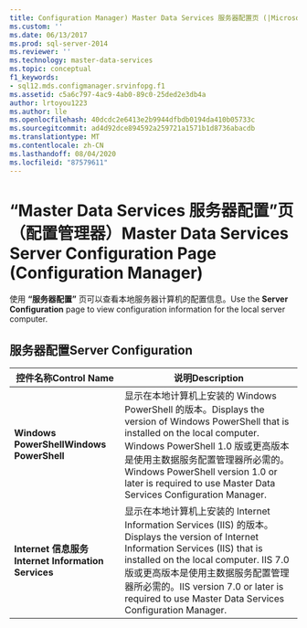 ```yaml
---
title: Configuration Manager) Master Data Services 服务器配置页 (|Microsoft Docs
ms.custom: ''
ms.date: 06/13/2017
ms.prod: sql-server-2014
ms.reviewer: ''
ms.technology: master-data-services
ms.topic: conceptual
f1_keywords:
- sql12.mds.configmanager.srvinfopg.f1
ms.assetid: c5a6c797-4ac9-4ab0-89c0-25ded2e3db4a
author: lrtoyou1223
ms.author: lle
ms.openlocfilehash: 40dcdc2e6413e2b9944dfbdb0194da410b05733c
ms.sourcegitcommit: ad4d92dce894592a259721a1571b1d8736abacdb
ms.translationtype: MT
ms.contentlocale: zh-CN
ms.lasthandoff: 08/04/2020
ms.locfileid: "87579611"
---
```

# <a name="master-data-services-server-configuration-page-configuration-manager"></a><span data-ttu-id="320da-102">“Master Data Services 服务器配置”页（配置管理器）</span><span class="sxs-lookup"><span data-stu-id="320da-102">Master Data Services Server Configuration Page (Configuration Manager)</span></span>
  <span data-ttu-id="320da-103">使用 **“服务器配置”** 页可以查看本地服务器计算机的配置信息。</span><span class="sxs-lookup"><span data-stu-id="320da-103">Use the **Server Configuration** page to view configuration information for the local server computer.</span></span>  
  
## <a name="server-configuration"></a><span data-ttu-id="320da-104">服务器配置</span><span class="sxs-lookup"><span data-stu-id="320da-104">Server Configuration</span></span>  
  
|<span data-ttu-id="320da-105">控件名称</span><span class="sxs-lookup"><span data-stu-id="320da-105">Control Name</span></span>|<span data-ttu-id="320da-106">说明</span><span class="sxs-lookup"><span data-stu-id="320da-106">Description</span></span>|  
|------------------|-----------------|  
|<span data-ttu-id="320da-107">**Windows PowerShell**</span><span class="sxs-lookup"><span data-stu-id="320da-107">**Windows PowerShell**</span></span>|<span data-ttu-id="320da-108">显示在本地计算机上安装的 Windows PowerShell 的版本。</span><span class="sxs-lookup"><span data-stu-id="320da-108">Displays the version of Windows PowerShell that is installed on the local computer.</span></span> <span data-ttu-id="320da-109">Windows PowerShell 1.0 版或更高版本是使用主数据服务配置管理器所必需的。</span><span class="sxs-lookup"><span data-stu-id="320da-109">Windows PowerShell version 1.0 or later is required to use Master Data Services Configuration Manager.</span></span>|  
|<span data-ttu-id="320da-110">**Internet 信息服务**</span><span class="sxs-lookup"><span data-stu-id="320da-110">**Internet Information Services**</span></span>|<span data-ttu-id="320da-111">显示在本地计算机上安装的 Internet Information Services (IIS) 的版本。</span><span class="sxs-lookup"><span data-stu-id="320da-111">Displays the version of Internet Information Services (IIS) that is installed on the local computer.</span></span> <span data-ttu-id="320da-112">IIS 7.0 版或更高版本是使用主数据服务配置管理器所必需的。</span><span class="sxs-lookup"><span data-stu-id="320da-112">IIS version 7.0 or later is required to use Master Data Services Configuration Manager.</span></span>|  
  
  
